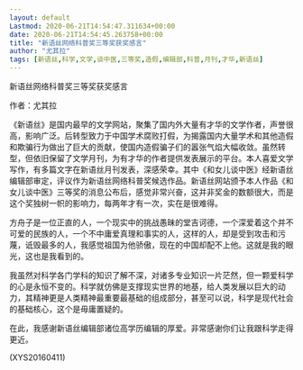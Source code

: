 ```yaml
---
layout: default
Lastmod: 2020-06-21T14:54:47.311634+00:00
date: 2020-06-21T14:54:45.263758+00:00
title: "新语丝网络科普奖三等奖获奖感言"
author: "尤其拉"
tags: [新语丝,科学,文学,谈中医,三等奖,造假,编辑部,科普,月刊,才华,新语丝]
---
```


新语丝网络科普奖三等奖获奖感言

作者：尤其拉

《新语丝》是国内最早的文学网站，聚集了国内外大量有才华的文学作者，声誉很高，影响广泛。后转型致力于中国学术腐败打假，为揭露国内大量学术和其他造假和欺骗行为做出了巨大的贡献，使国内造假骗子们的嚣张气焰大幅收敛。虽然转型，但依旧保留了文学月刊，为有才华的作者提供发表展示的平台。本人喜爱文学写作，有多篇文字在新语丝月刊发表，深感荣幸。其中《和女儿谈中医》经新语丝编辑部审定，评议作为新语丝网络科普奖候选作品。新语丝网站颁予本人作品《和女儿谈中医》三等奖的消息公布后，感觉非常兴奋，这并非奖金的数额很大，而是这个奖独树一帜的影响力，每两年才有一次，实在是很难得。

方舟子是一位正直的人，一个现实中的挑战愚昧的堂吉诃德，一个深爱着这个并不可爱的民族的人，一个不中庸爱真理和事实的人，这样的人，却是受到攻击和污蔑，诋毁最多的人，我感觉祖国为他骄傲，现在的中国却配不上他。这就是我的眼光，这也是我看到的。

我虽然对科学各门学科的知识了解不深，对诸多专业知识一片茫然，但一颗爱科学的心是永恒不变的。科学就仿佛是支撑现实世界的地基，给人类发展以巨大的动力，其精神更是人类精神最重要最基础的组成部分，甚至可以说，科学是现代社会的基础核心，这个是毋庸置疑的。

在此，我感谢新语丝编辑部诸位高学历编辑的厚爱。非常感谢你们让我跟科学走得更近。

(XYS20160411)


